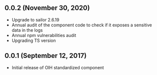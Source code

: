 ## 0.0.2 (November 30, 2020)

* Upgrade to sailor 2.6.19
* Annual audit of the component code to check if it exposes a sensitive data in the logs
* Annual npm vulnerabilities audit
* Upgrading TS version

## 0.0.1 (September 12, 2017)

* Initial release of OIH standardized component
